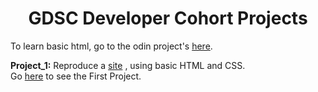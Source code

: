 <!DOCTYPE html>
<html lang="en">
<head>
  <meta charset="utf-8">
  <meta name="viewport" content="width=device-width, initial scale=1">
  <meta name="description" content="Web development projects completed during the GDSC Dev Cohort training">
  <meta name="author" content="Suchit Reddi, Sharat Reddi">
<body>
  <h1 style="text-align: center">GDSC Developer Cohort Projects</h1>
  <p>To learn basic html, go to the odin project's 
    <a href="https://www.theodinproject.com/paths/foundations/courses/foundations" target="_blank" rel="nofollow noreferrer noopener">here</a>.
  </p>
  <p><strong>Project_1:</strong> Reproduce a 
    <a href="https://dribbble.com/shots/20191729-Logistic-Shipping-Landing-Page" target="_blank" rel="nofollow noreferrer noopener">site</a>
    , using basic HTML and CSS.<br>
    Go <a href="https://suchitreddi.github.io/Work/GDSC/Project_1/">here</a> to see the First Project.
  </p>
  </body>
  </html>
